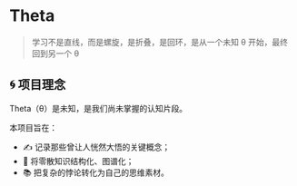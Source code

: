 # Theta

> 学习不是直线，而是螺旋，是折叠，是回环，是从一个未知 θ 开始，最终回到另一个 θ

## 🌀 项目理念

Theta（θ）是未知，是我们尚未掌握的认知片段。

本项目旨在：
- ✍️ 记录那些曾让人恍然大悟的关键概念；
- 🔗 将零散知识结构化、图谱化；
- 📚 把复杂的悖论转化为自己的思维素材。
